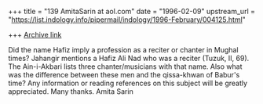 +++
title = "139 AmitaSarin at aol.com"
date = "1996-02-09"
upstream_url = "https://list.indology.info/pipermail/indology/1996-February/004125.html"

+++
[Archive link](https://list.indology.info/pipermail/indology/1996-February/004125.html)

Did the name Hafiz imply a profession as a reciter or chanter in Mughal
times?  Jahangir mentions a Hafiz Ali Nad who was a reciter (Tuzuk, II, 69).
 The Ain-i-Akbari lists three chanter/musicians with that name.  Also what
was the difference between these men and the qissa-khwan of Babur's time?
 Any information or reading references on this subject will be greatly
appreciated.  Many thanks.  Amita Sarin




